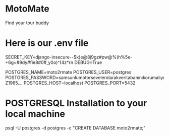# MotoMate
Find your tour buddy



# Here is our .env file


SECRET_KEY=django-insecure--$k)e@8j9gz#pw@%(h%5e-+6g=#9dy#fie8#0#_y0o)^(4z*rn
DEBUG=True

POSTGRES_NAME=moto2rmate
POSTGRES_USER=postgres
POSTGRES_PASSWORD=samsunlumotorsevelerolarakveritabanınıkorumalıyıZ1965._.
POSTGRES_HOST=localhost
POSTGRES_PORT=5432

# POSTGRESQL Installation to your local machine

psql -U postgres -d postgres -c "CREATE DATABASE moto2rmate;"
